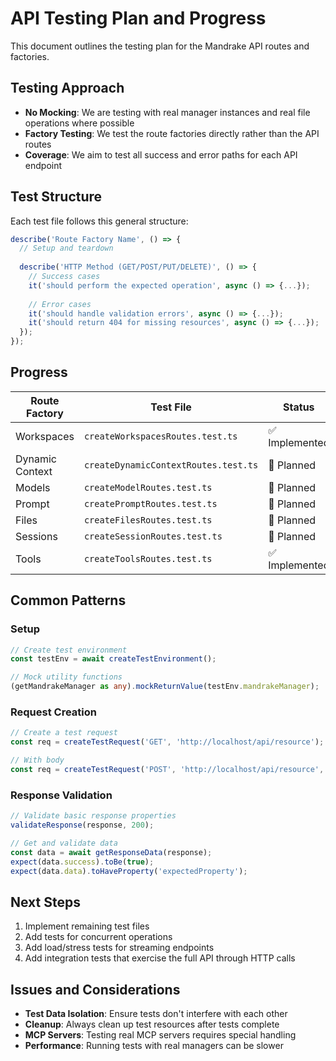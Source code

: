 # API Testing Plan and Progress

This document outlines the testing plan for the Mandrake API routes and factories.

## Testing Approach

- **No Mocking**: We are testing with real manager instances and real file operations where possible
- **Factory Testing**: We test the route factories directly rather than the API routes
- **Coverage**: We aim to test all success and error paths for each API endpoint

## Test Structure

Each test file follows this general structure:

```typescript
describe('Route Factory Name', () => {
  // Setup and teardown
  
  describe('HTTP Method (GET/POST/PUT/DELETE)', () => {
    // Success cases
    it('should perform the expected operation', async () => {...});
    
    // Error cases
    it('should handle validation errors', async () => {...});
    it('should return 404 for missing resources', async () => {...});
  });
});
```

## Progress

| Route Factory | Test File | Status |
|---------------|-----------|--------|
| Workspaces | `createWorkspacesRoutes.test.ts` | ✅ Implemented |
| Dynamic Context | `createDynamicContextRoutes.test.ts` | 🔄 Planned |
| Models | `createModelRoutes.test.ts` | 🔄 Planned |
| Prompt | `createPromptRoutes.test.ts` | 🔄 Planned |
| Files | `createFilesRoutes.test.ts` | 🔄 Planned |
| Sessions | `createSessionRoutes.test.ts` | 🔄 Planned |
| Tools | `createToolsRoutes.test.ts` | ✅ Implemented |

## Common Patterns

### Setup

```typescript
// Create test environment
const testEnv = await createTestEnvironment();

// Mock utility functions
(getMandrakeManager as any).mockReturnValue(testEnv.mandrakeManager);
```

### Request Creation

```typescript
// Create a test request
const req = createTestRequest('GET', 'http://localhost/api/resource');

// With body
const req = createTestRequest('POST', 'http://localhost/api/resource', { data });
```

### Response Validation

```typescript
// Validate basic response properties
validateResponse(response, 200);

// Get and validate data
const data = await getResponseData(response);
expect(data.success).toBe(true);
expect(data.data).toHaveProperty('expectedProperty');
```

## Next Steps

1. Implement remaining test files
2. Add tests for concurrent operations
3. Add load/stress tests for streaming endpoints
4. Add integration tests that exercise the full API through HTTP calls

## Issues and Considerations

- **Test Data Isolation**: Ensure tests don't interfere with each other
- **Cleanup**: Always clean up test resources after tests complete
- **MCP Servers**: Testing real MCP servers requires special handling
- **Performance**: Running tests with real managers can be slower
